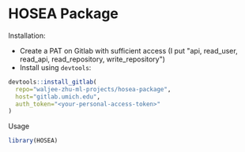 # HOSEA Package

Installation:

- Create a PAT on Gitlab with sufficient access (I put "api, read_user, read_api, read_repository, write_repository")
- Install using `devtools`:

```r
devtools::install_gitlab(
  repo="waljee-zhu-ml-projects/hosea-package", 
  host="gitlab.umich.edu",
  auth_token="<your-personal-access-token>"
)
```

Usage

```r
library(HOSEA)
```